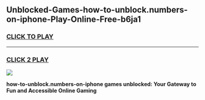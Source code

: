 
## Unblocked-Games-how-to-unblock.numbers-on-iphone-Play-Online-Free-b6ja1
<h3>
<a href="https://premium76.site?title=how-to-unblock.numbers-on-iphone&ref=26A">CLICK TO PLAY</a></h3>
<hr>

<h3>
<a href="https://premium76.site?title=how-to-unblock.numbers-on-iphone&ref=26A">CLICK 2 PLAY</a>
  
</h3>

<a href="https://premium76.site?title=how-to-unblock.numbers-on-iphone&ref=26A"><img src="https://clearcache.store/games.png"></a>


**how-to-unblock.numbers-on-iphone games unblocked: Your Gateway to Fun and Accessible Online Gaming**
